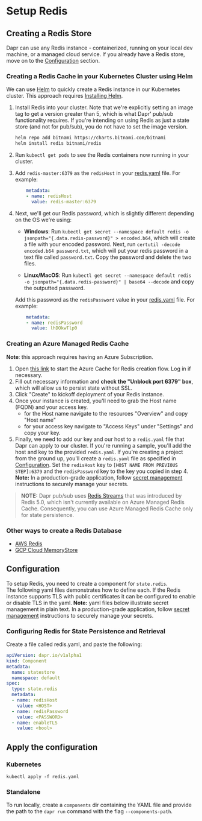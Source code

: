 # Setup Redis

## Creating a Redis Store

Dapr can use any Redis instance - containerized, running on your local dev machine, or a managed cloud service. If you already have a Redis store, move on to the [Configuration](#configuration) section.

### Creating a Redis Cache in your Kubernetes Cluster using Helm

We can use [Helm](https://helm.sh/) to quickly create a Redis instance in our Kubernetes cluster. This approach requires [Installing Helm](https://github.com/helm/helm#install).

1. Install Redis into your cluster. Note that we're explicitly setting an image tag to get a version greater than 5, which is what Dapr' pub/sub functionality requires. If you're intending on using Redis as just a state store (and not for pub/sub), you do not have to set the image version.
    ```bash
    helm repo add bitnami https://charts.bitnami.com/bitnami
    helm install redis bitnami/redis
    ```

2. Run `kubectl get pods` to see the Redis containers now running in your cluster.
3. Add `redis-master:6379` as the `redisHost` in your [redis.yaml](#configuration) file. For example:
    ```yaml
        metadata:
        - name: redisHost
          value: redis-master:6379
    ```
4. Next, we'll get our Redis password, which is slightly different depending on the OS we're using:
    - **Windows**: Run `kubectl get secret --namespace default redis -o jsonpath="{.data.redis-password}" > encoded.b64`, which will create a file with your encoded password. Next, run `certutil -decode encoded.b64 password.txt`, which will put your redis password in a text file called `password.txt`. Copy the password and delete the two files.

    - **Linux/MacOS**: Run `kubectl get secret --namespace default redis -o jsonpath="{.data.redis-password}" | base64 --decode` and copy the outputted password.

    Add this password as the `redisPassword` value in your [redis.yaml](#configuration) file. For example:
    ```yaml
        metadata:
        - name: redisPassword
          value: lhDOkwTlp0
    ```
    
### Creating an Azure Managed Redis Cache

**Note**: this approach requires having an Azure Subscription.

1. Open [this link](https://ms.portal.azure.com/#create/Microsoft.Cache) to start the Azure Cache for Redis  creation flow. Log in if necessary.
2. Fill out necessary information and **check the "Unblock port 6379" box**, which will allow us to persist state without SSL.
3. Click "Create" to kickoff deployment of your Redis instance.
4. Once your instance is created, you'll need to grab the Host name (FQDN) and your access key.
   - for the Host name navigate to the resources "Overview" and copy "Host name"
   - for your access key navigate to "Access Keys" under "Settings" and copy your key.
5. Finally, we need to add our key and our host to a `redis.yaml` file that Dapr can apply to our cluster. If you're running a sample, you'll add the host and key to the provided `redis.yaml`. If you're creating a project from the ground up, you'll create a `redis.yaml` file as specified in [Configuration](#configuration). Set the `redisHost` key to `[HOST NAME FROM PREVIOUS STEP]:6379` and the `redisPassword` key to the key you copied in step 4. **Note:** In a production-grade application, follow [secret management](https://github.com/dapr/docs/blob/master/concepts/components/secrets.md) instructions to securely manage your secrets.

> **NOTE:** Dapr pub/sub uses [Redis Streams](https://redis.io/topics/streams-intro) that was introduced by Redis 5.0, which isn't currently available on Azure Managed Redis Cache. Consequently, you can use Azure Managed Redis Cache only for state persistence.


### Other ways to create a Redis Database

- [AWS Redis](https://aws.amazon.com/redis/)
- [GCP Cloud MemoryStore](https://cloud.google.com/memorystore/)

## Configuration

To setup Redis, you need to create a component for `state.redis`. 
<br>
The following yaml files demonstrates how to define each. If the Redis instance supports TLS with public certificates it can be configured to enable or disable TLS in the yaml. **Note:** yaml files below illustrate secret management in plain text. In a production-grade application, follow [secret management](../../concepts/secrets/README.md) instructions to securely manage your secrets.

### Configuring Redis for State Persistence and Retrieval

Create a file called redis.yaml, and paste the following:

```yaml
apiVersion: dapr.io/v1alpha1
kind: Component
metadata:
  name: statestore
  namespace: default
spec:
  type: state.redis
  metadata:
  - name: redisHost
    value: <HOST>
  - name: redisPassword
    value: <PASSWORD>
  - name: enableTLS
    value: <bool>
```

## Apply the configuration

### Kubernetes

```
kubectl apply -f redis.yaml
```

### Standalone

To run locally, create a `components` dir containing the YAML file and provide the path to the `dapr run` command with the flag `--components-path`.
